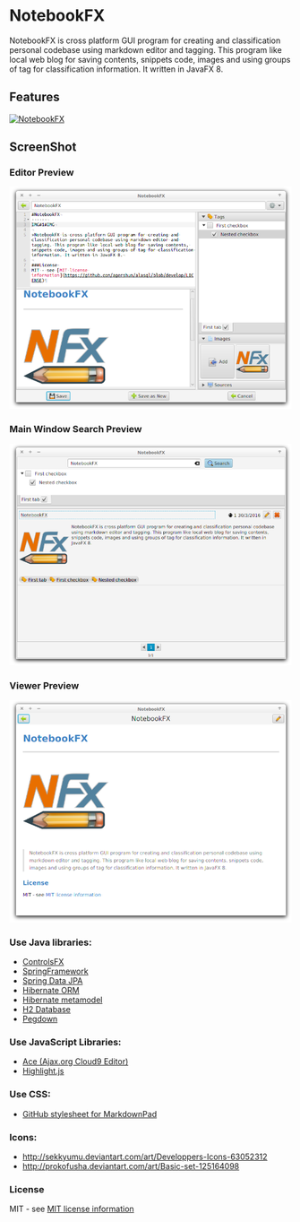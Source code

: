 # NotebookFX

NotebookFX is cross platform GUI program for creating and classification personal codebase using markdown editor and tagging. This program like local web blog for saving contents, snippets code, images and using groups of tag for classification information. It written in JavaFX 8.

## Features

[![NotebookFX](http://img.youtube.com/vi/c6ZN_UD4GzM/0.jpg)](http://www.youtube.com/watch?v=c6ZN_UD4GzM)

## ScreenShot

### Editor Preview

![Editor Preview](./images/editor_preview.png)

### Main Window Search Preview

![Editor Preview](./images/mainwindow_preview.png)

### Viewer Preview

![Editor Preview](./images/view_preview.png)


### Use Java libraries:

* [ControlsFX](https://bitbucket.org/controlsfx/controlsfx/)
* [SpringFramework](https://github.com/spring-projects/spring-framework)
* [Spring Data JPA](https://github.com/spring-projects/spring-data-jpa)
* [Hibernate ORM](http://hibernate.org/orm/)
* [Hibernate metamodel](http://hibernate.org/orm/tooling/)
* [H2 Database](http://www.h2database.com/html/main.html)
* [Pegdown](https://github.com/sirthias/pegdown)

### Use JavaScript Libraries:

* [Ace (Ajax.org Cloud9 Editor)](https://github.com/ajaxorg/ace)
* [Highlight.js](https://github.com/isagalaev/highlight.js)

### Use CSS:

* [GitHub stylesheet for MarkdownPad](https://github.com/nicolashery/markdownpad-github)


### Icons:

* http://sekkyumu.deviantart.com/art/Developpers-Icons-63052312
* http://prokofusha.deviantart.com/art/Basic-set-125164098

### License

MIT - see [MIT license information](https://github.com/agershun/alasql/blob/develop/LICENSE)
